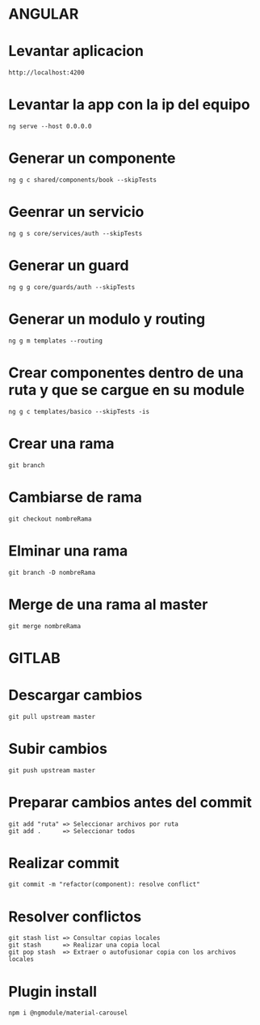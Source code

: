 # ANGULAR
  # Levantar aplicacion
    http://localhost:4200
  # Levantar la app con la ip del equipo
    ng serve --host 0.0.0.0

  # Generar un componente
    ng g c shared/components/book --skipTests
  # Geenrar un servicio
    ng g s core/services/auth --skipTests
  # Generar un guard
    ng g g core/guards/auth --skipTests
  # Generar un modulo y routing
    ng g m templates --routing
  # Crear componentes dentro de una ruta y que se cargue en su module
    ng g c templates/basico --skipTests -is
  # Crear una rama
    git branch
  # Cambiarse de rama
    git checkout nombreRama
  # Elminar una rama
    git branch -D nombreRama
  # Merge de una rama al master
    git merge nombreRama

# GITLAB
  # Descargar cambios
    git pull upstream master
  # Subir cambios
    git push upstream master
  # Preparar cambios antes del commit
    git add "ruta" => Seleccionar archivos por ruta
    git add .      => Seleccionar todos
  # Realizar commit
    git commit -m "refactor(component): resolve conflict"

  # Resolver conflictos
    git stash list => Consultar copias locales
    git stash      => Realizar una copia local
    git pop stash  => Extraer o autofusionar copia con los archivos locales

  # Plugin install
    npm i @ngmodule/material-carousel

